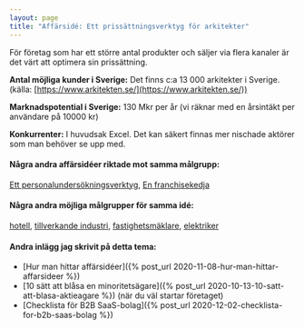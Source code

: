 ```yaml
---
layout: page
title: "Affärsidé: Ett prissättningsverktyg för arkitekter"
---
```

För företag som har ett större antal produkter och säljer via flera kanaler är det värt att optimera sin prissättning.

**Antal möjliga kunder i Sverige:** Det finns c:a 13 000 arkitekter i Sverige.(källa: [https://www.arkitekten.se/](https://www.arkitekten.se/))

**Marknadspotential i Sverige:** 130 Mkr per år (vi räknar med en årsintäkt per användare på 10000 kr)

**Konkurrenter:** I huvudsak Excel. Det kan säkert finnas mer nischade aktörer som man behöver se upp med.

#### Några andra affärsidéer riktade mot samma målgrupp:
[Ett personalundersökningsverktyg](/affarsideer/ett-personalundersokningsverktyg-for-arkitekter/), [En franchisekedja](/affarsideer/en-franchisekedja-av-arkitekter/)


#### Några andra möjliga målgrupper för samma idé:
[hotell](/affarsideer/ett-prissattningsverktyg-for-hotell/), [tillverkande industri](/affarsideer/ett-prissattningsverktyg-for-tillverkande-industri/), [fastighetsmäklare](/affarsideer/ett-prissattningsverktyg-for-fastighetsmaklare/), [elektriker](/affarsideer/ett-prissattningsverktyg-for-elektriker/)

#### Andra inlägg jag skrivit på detta tema:
- [Hur man hittar affärsidéer]({% post_url 2020-11-08-hur-man-hittar-affarsideer %})
- [10 sätt att blåsa en minoritetsägare]({% post_url 2020-10-13-10-satt-att-blasa-aktieagare %}) (när du väl startar företaget)
- [Checklista för B2B SaaS-bolag]({% post_url 2020-12-02-checklista-for-b2b-saas-bolag %})

